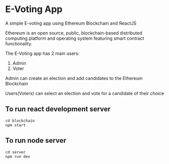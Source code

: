 # E-Voting App
A simple E-voting app using Ethereum Blockchain and ReactJS

Ethereum is an open source, public, blockchain-based distributed computing platform and operating system featuring smart contract functionality.

The E-Voting app has 2 main users:
1. Admin 
2. Voter

Admin can create an election and add candidates to the Ethereum Blockchain

Users(Voters) can select an election and vote for a candidate of their choice

## To run react development server

```
cd blockchain
npm start
```

## To run node server
```
cd server
npm run dev
```
